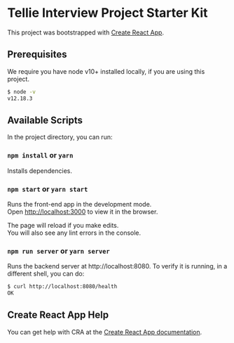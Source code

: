 # Tellie Interview Project Starter Kit

This project was bootstrapped with [Create React App](https://github.com/facebook/create-react-app).

## Prerequisites

We require you have node v10+ installed locally, if you are using this project.

```bash
$ node -v
v12.18.3
```

## Available Scripts

In the project directory, you can run:

### `npm install` or `yarn`

Installs dependencies.

### `npm start` or `yarn start`

Runs the front-end app in the development mode.\
Open [http://localhost:3000](http://localhost:3000) to view it in the browser.

The page will reload if you make edits.\
You will also see any lint errors in the console.

### `npm run server` or `yarn server`

Runs the backend server at http://localhost:8080.
To verify it is running, in a different shell, you can do:

```bash
$ curl http://localhost:8080/health
OK
```


## Create React App Help

You can get help with CRA at the [Create React App documentation](https://facebook.github.io/create-react-app/docs/getting-started).
